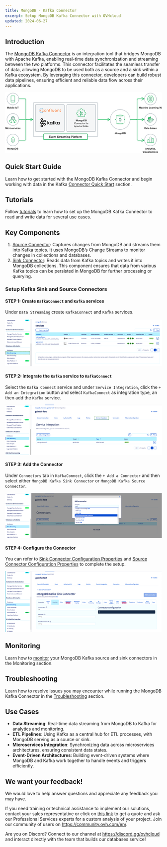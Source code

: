 ```yaml
---
title: MongoDB - Kafka Connector
excerpt: Setup MongoDB Kafka Connector with OVHcloud
updated: 2024-06-27
---
```


## Introduction
The [MongoDB Kafka Connector](https://www.mongodb.com/docs/kafka-connector/current/#mongodb-kafka-connector) is an integration tool that bridges MongoDB with Apache Kafka, enabling real-time data synchronization and streaming between the two platforms. This connector facilitates the seamless transfer of data, allowing MongoDB to be used both as a source and a sink within a Kafka ecosystem. By leveraging this connector, developers can build robust data pipelines, ensuring efficient and reliable data flow across their applications.

![alt text](./images/kafkaConnector.png)

## Quick Start Guide
Learn how to get started with the MongoDB Kafka Connector and begin working with data in the Kafka [Connector Quick Start](https://www.mongodb.com/docs/kafka-connector/current/quick-start/#std-label-kafka-quick-start) section.

## Tutorials
Follow [tutorials](https://www.mongodb.com/docs/kafka-connector/current/tutorials/#std-label-kafka-connector-tutorials) to learn how to set up the MongoDB Kafka Connector to read and write data for several use cases.

## Key Components
1. [Source Connector](https://www.mongodb.com/docs/kafka-connector/current/source-connector/#source-connector): Captures changes from MongoDB and streams them into Kafka topics. It uses MongoDB’s Change Streams to monitor changes in collections and databases.
2. [Sink Connector](https://www.mongodb.com/docs/kafka-connector/current/sink-connector/#std-label-kafka-sink-overview): Reads data from Kafka topics and writes it into MongoDB collections. This component ensures that data from various Kafka topics can be persisted in MongoDB for further processing or querying.

### Setup Kafka Sink and Source Connectors

#### STEP 1: Create `KafkaConnect` and `Kafka` services

Under `Data Streaming` create `KafkaConnect` and `Kafka` services.

![alt text](./images/dataStreamingKafka.png)


#### STEP 2: Integrate the `Kafka` service to `KafkaConnect`
Select the `Kafka Connect` service and under `Service Integration`, click the `+ Add an Integration` button and select `KafkaConnect` as integration type, an then add the `Kafka` service.

![alt text](./images/KafkaConnectServiceIntegration.png)


#### STEP 3: Add the Connector 
Under `Connectors` tab in `KafkaConnect`, click the `+ Add a Connector` and then select either `MongoDB Kafka Sink Connector` or `MongoDB Kafka Source Connector`.

![alt text](./images/KafkaConnectConnector.png)


#### STEP 4: Configure the Connector
You can refer to [Sink Connector Configuration Properties](https://www.mongodb.com/docs/kafka-connector/current/sink-connector/configuration-properties/) and [Source Connector Configuration Properties](https://www.mongodb.com/docs/kafka-connector/current/source-connector/configuration-properties/#source-connector-configuration-properties) to complete the setup.

![alt text](./images/ConnectorProperties.png)


## Monitoring
Learn how to [monitor](https://www.mongodb.com/docs/kafka-connector/current/monitoring/#std-label-kafka-monitoring) your MongoDB Kafka source and sink connectors in the Monitoring section.

## Troubleshooting
Learn how to resolve issues you may encounter while running the MongoDB Kafka Connector in the [Troubleshooting](https://www.mongodb.com/docs/kafka-connector/current/troubleshooting/#std-label-kafka-troubleshooting) section.

## Use Cases
- **Data Streaming**: Real-time data streaming from MongoDB to Kafka for analytics and monitoring.
- **ETL Pipelines**: Using Kafka as a central hub for ETL processes, with MongoDB serving as a source or sink.
- **Microservices Integration**: Synchronizing data across microservices architectures, ensuring consistent data states.
- **Event-Driven Architectures**: Building event-driven systems where MongoDB and Kafka work together to handle events and triggers efficiently.

## We want your feedback!

We would love to help answer questions and appreciate any feedback you may have.

If you need training or technical assistance to implement our solutions, contact your sales representative or click on [this link](https://www.ovhcloud.com/en-gb/professional-services/) to get a quote and ask our Professional Services experts for a custom analysis of your project. Join our community of users on <https://community.ovh.com/en/>.

Are you on Discord? Connect to our channel at <https://discord.gg/ovhcloud> and interact directly with the team that builds our databases service!

